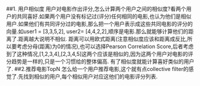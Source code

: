 ##1. 用户相似度
用户对电影作出评分,怎么计算两个用户之间的相似度?看两个用户的共同喜好.如果两个用户没有标记过(评分)任何相同的电影,也认为他们是相似用户.如果他们有共同评分过的电影,那么把一个用户表示成这些共同电影的评分的向量.如user1 = [3,3,5,2],
user2= [4,4,2,2],顺序是电影.那么就能够计算他们的距离了.距离越大说明不相似.
距离可以用欧式距离(注意相似度应该和距离成反比,所以要考虑分母(距离)为0的情况),也可以选择Pearson Correlation Score,后者考虑到了这种情况,[1,2,3,4],[2,3,4,5]这两个应该是相似的,因为这两个用户对电影的评分趋势是一样的,只是一个习惯给的整体偏高.
有了相似度就能计算喜好类似的用户了.
##2.推荐电影TopN
怎么给一个用户推荐电影,这个就有点collective filter的感觉了.先找到相似的用户,每个相似用户对应这他们的电影评分列表.